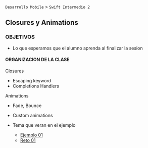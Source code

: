 
`Desarrollo Mobile` > `Swift Intermedio 2`


##  Closures y Animations

### OBJETIVOS 

- Lo que esperamos que el alumno aprenda al finalizar la sesion 

#### ORGANIZACION DE LA CLASE 

Closures
- Escaping keyword 
- Completions Handlers

Animations
- Fade, Bounce 
- Custom animations

- Tema que veran en el ejemplo

	- [Ejemplo 01](Ejemplo-01)
	- [Reto 01](Reto-01)

